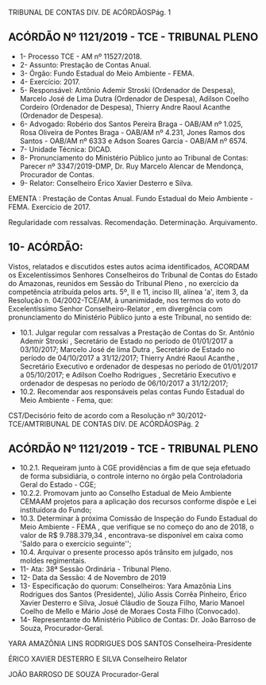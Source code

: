 TRIBUNAL DE CONTAS DIV. DE ACÓRDÃOSPág. 1

## ACÓRDÃO Nº 1121/2019 - TCE - TRIBUNAL PLENO

- 1- Processo TCE - AM nº 11527/2018.
- 2- Assunto: Prestação de Contas Anual.
- 3- Órgão: Fundo Estadual do Meio Ambiente - FEMA.
- 4- Exercício: 2017.
- 5- Responsável: Antônio Ademir Stroski (Ordenador de Despesa), Marcelo José de Lima Dutra  (Ordenador  de  Despesa),    Adilson  Coelho  Cordeiro  (Ordenador  de  Despesa), Thierry Andre Raoul Acanthe (Ordenador de Despesa).
- 6- Advogado: Robério dos Santos Pereira Braga - OAB/AM nº 1.025, Rosa Oliveira de Pontes Braga - OAB/AM nº 4.231, Jones Ramos dos Santos - OAB/AM nº 6333 e Adson Soares Garcia - OAB/AM nº 6574.
- 7- Unidade Técnica: DICAD.
- 8- Pronunciamento  do  Ministério  Público  junto  ao  Tribunal  de  Contas: Parecer  nº 3347/2019-DMP, Dr. Ruy Marcelo Alencar de Mendonça, Procurador de Contas.
- 9- Relator: Conselheiro Érico Xavier Desterro e Silva.

EMENTA : Prestação de Contas Anual. Fundo Estadual  do  Meio  Ambiente  -  FEMA.  Exercício  de 2017.

Regularidade com ressalvas. Recomendação. Determinação. Arquivamento.

## 10-  ACÓRDÃO:

Vistos, relatados e discutidos estes autos acima identificados, ACORDAM os Excelentíssimos Senhores Conselheiros do Tribunal de Contas do Estado do Amazonas, reunidos em Sessão do Tribunal Pleno , no exercício da competência atribuída pelos arts. 5º, II e 11, inciso III, alínea 'a', item 3, da Resolução n. 04/2002-TCE/AM, à unanimidade, nos termos do voto do Excelentíssimo Senhor Conselheiro-Relator , em divergência com pronunciamento do Ministério Público junto a este Tribunal, no sentido de:

- 10.1. Julgar regular com ressalvas a  Prestação de Contas do Sr.  Antônio Ademir  Stroski , Secretário  de  Estado  no  período  de  01/01/2017  a 03/10/2017; Marcelo  José  de  lima  Dutra , Secretário  de  Estado  no período  de  04/10/2017  a  31/12/2017; Thierry  André  Raoul  Acanthe , Secretário Executivo e ordenador de despesas no período de 01/01/2017 a  05/10/2017;  e Adilson  Coelho  Rodrigues , Secretário  Executivo  e ordenador de despesas no período de 06/10/2017 a 31/12/2017;
- 10.2. Recomendar aos  responsáveis  pelas  contas  Fundo  Estadual  do  Meio Ambiente - Fema, que:

CST/Decisório feito de acordo com a Resolução nº 30/2012-TCE/AMTRIBUNAL DE CONTAS DIV. DE ACÓRDÃOSPág. 2

## ACÓRDÃO Nº 1121/2019 - TCE - TRIBUNAL PLENO

- 10.2.1. Requeiram junto à CGE providências a fim de que seja efetuado de forma subsidiária, o controle interno no órgão pela Controladoria Geral do Estado - CGE;
- 10.2.2. Promovam  junto  ao  Conselho  Estadual  de  Meio  Ambiente  CEMAAM projetos para a aplicação dos recursos conforme dispõe e Lei instituidora do Fundo;
- 10.3. Determinar à próxima Comissão de Inspeção do Fundo Estadual do Meio Ambiente - FEMA , que verifique se no começo do ano de 2018, o valor de R$ 9.788.379,34 , encontrava-se disponível em caixa como 'Saldo para o exercício seguinte'';
- 10.4. Arquivar o  presente  processo  após  trânsito  em  julgado,  nos  moldes regimentais.
- 11-  Ata: 38ª Sessão Ordinária - Tribunal Pleno.
- 12-  Data da Sessão: 4 de Novembro de 2019
- 13-  Especificação do quorum: Conselheiros: Yara Amazônia Lins Rodrigues dos Santos (Presidente), Júlio Assis Corrêa Pinheiro, Érico Xavier Desterro e Silva, Josué Cláudio de Souza Filho, Mario Manoel Coelho de Mello e Mário José de Moraes Costa Filho (Convocado).
- 14-  Representante  do  Ministério  Público  de  Contas: Dr. João  Barroso  de  Souza, Procurador-Geral.

YARA AMAZÔNIA LINS RODRIGUES DOS SANTOS Conselheira-Presidente

ÉRICO XAVIER DESTERRO E SILVA Conselheiro Relator

JOÃO BARROSO DE SOUZA Procurador-Geral